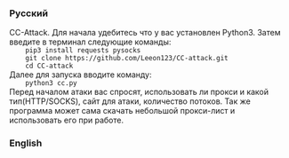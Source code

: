 <h3>Русский</h3>
CC-Attack. Для начала удебитесь что у вас установлен Python3. 
Затем введите в терминал следующие команды:
<code>
	pip3 install requests pysocks
	git clone https://github.com/Leeon123/CC-attack.git
	cd CC-attack
</code>
Далее для запуска вводите команду:
<code>
	python3 cc.py
</code>
Перед началом атаки вас спросят, использовать ли прокси и какой тип(HTTP/SOCKS), сайт для атаки, количество потоков. Так же программа может сама скачать небольшой прокси-лист и использовать его при работе. 
<h3>English</h3>
